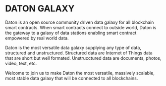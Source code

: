# DATON GALAXY

Daton is an open source community driven data galaxy for all blockchain smart contracts. When smart contracts connect to outside world, Daton is the gateway to a galaxy of data stations enabling smart contract empowered by real world data.

Daton is the most versatile data galaxy supplying any type of data, structured and unstructured. Structured data are Internet of Things data that are short but well formated. Unstrucctured data are documents, photos, video, text, etc.

Welcome to join us to make Daton the most versatile, massively scalable, most stable data galaxy that will be connected to all blockchains.
